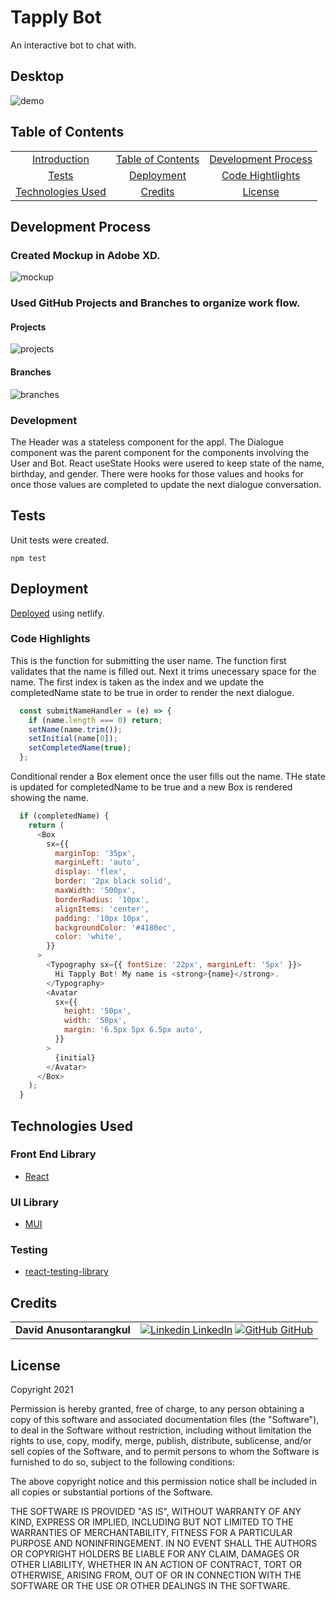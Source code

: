 # Tapply Bot

An interactive bot to chat with.

## Desktop

![demo](./images-readme/desktop.gif)

## Table of Contents

|                                         |                                         |                                             |
| :-------------------------------------: | :-------------------------------------: | :-----------------------------------------: |
|       [Introduction](#tapply-bot)       | [Table of Contents](#table-of-contents) | [Development Process](#development-process) |
|             [Tests](#tests)             |        [Deployment](#deployment)        |    [Code Hightlights](#code-highlights)     |
| [Technologies Used](#Technologies-Used) |           [Credits](#Credits)           |             [License](#License)             |

## Development Process

### Created Mockup in Adobe XD.

![mockup](./images-readme/mockup.png)

### Used GitHub Projects and Branches to organize work flow.

#### Projects

![projects](./images-readme/projects.png)

#### Branches

![branches](./images-readme/branches.png)

### Development

The Header was a stateless component for the appl. The Dialogue component was the parent component for the components involving the User and Bot. React useState Hooks were usered to keep state of the name, birthday, and gender. There were hooks for those values and hooks for once those values are completed to update the next dialogue conversation.

## Tests

Unit tests were created.

```
npm test
```

## Deployment

[Deployed](https://tapply-bot.netlify.app/) using netlify.

### Code Highlights

This is the function for submitting the user name. The function first validates that the name is filled out. Next it trims unecessary space for the name. The first index is taken as the index and we update the completedName state to be true in order to render the next dialogue.

```JavaScript
  const submitNameHandler = (e) => {
    if (name.length === 0) return;
    setName(name.trim());
    setInitial(name[0]);
    setCompletedName(true);
  };
```

Conditional render a Box element once the user fills out the name. THe state is updated for completedName to be true and a new Box is rendered showing the name.

```JavaScript
  if (completedName) {
    return (
      <Box
        sx={{
          marginTop: '35px',
          marginLeft: 'auto',
          display: 'flex',
          border: '2px black solid',
          maxWidth: '500px',
          borderRadius: '10px',
          alignItems: 'center',
          padding: '10px 10px',
          backgroundColor: '#4180ec',
          color: 'white',
        }}
      >
        <Typography sx={{ fontSize: '22px', marginLeft: '5px' }}>
          Hi Tapply Bot! My name is <strong>{name}</strong>.
        </Typography>
        <Avatar
          sx={{
            height: '50px',
            width: '50px',
            margin: '6.5px 5px 6.5px auto',
          }}
        >
          {initial}
        </Avatar>
      </Box>
    );
  }
```

## Technologies Used

### Front End Library

- [React](https://reactjs.org/)

### UI Library

- [MUI](https://mui.com/)

### Testing

- [react-testing-library](https://reactjs.org/docs/testing.html)

## Credits

|                           |                                                                                                                                                                                                       |
| ------------------------- | ----------------------------------------------------------------------------------------------------------------------------------------------------------------------------------------------------- |
| **David Anusontarangkul** | [![Linkedin](https://i.stack.imgur.com/gVE0j.png) LinkedIn](https://www.linkedin.com/in/anusontarangkul/) [![GitHub](https://i.stack.imgur.com/tskMh.png) GitHub](https://github.com/anusontarangkul) |

## License

Copyright 2021

Permission is hereby granted, free of charge, to any person obtaining a copy of this software and associated documentation files (the "Software"), to deal in the Software without restriction, including without limitation the rights to use, copy, modify, merge, publish, distribute, sublicense, and/or sell copies of the Software, and to permit persons to whom the Software is furnished to do so, subject to the following conditions:

The above copyright notice and this permission notice shall be included in all copies or substantial portions of the Software.

THE SOFTWARE IS PROVIDED "AS IS", WITHOUT WARRANTY OF ANY KIND, EXPRESS OR IMPLIED, INCLUDING BUT NOT LIMITED TO THE WARRANTIES OF MERCHANTABILITY, FITNESS FOR A PARTICULAR PURPOSE AND NONINFRINGEMENT. IN NO EVENT SHALL THE AUTHORS OR COPYRIGHT HOLDERS BE LIABLE FOR ANY CLAIM, DAMAGES OR OTHER LIABILITY, WHETHER IN AN ACTION OF CONTRACT, TORT OR OTHERWISE, ARISING FROM, OUT OF OR IN CONNECTION WITH THE SOFTWARE OR THE USE OR OTHER DEALINGS IN THE SOFTWARE.
